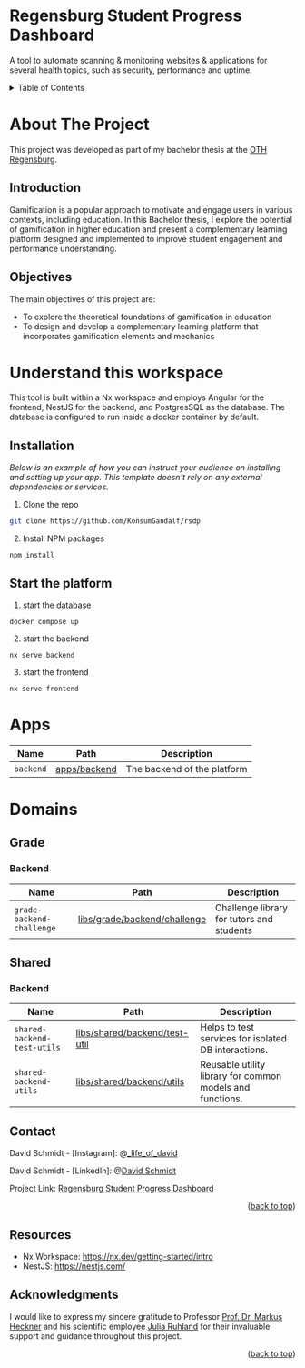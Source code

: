 # Regensburg Student Progress Dashboard

A tool to automate scanning & monitoring websites & applications for several health topics, such as security,
performance and uptime.

<!-- TABLE OF CONTENTS -->
<details>
  <summary>Table of Contents</summary>
  <ol>
    <li>
      <a href="#about-the-project">About The Project</a>
      <ul>
        <li><a href="#introduction">Introduction</a></li>
        <li><a href="#objectives">Objectives</a></li>
      </ul>
    </li>
    <li>
      <a href="#understand-this-workspace">Understand this workspace</a>
      <ul>
        <li><a href="#installation">Installation</a></li>
        <li><a href="#start-the-platform">Start the platform</a></li>
      </ul>
    </li>
    <li>
      <a href="#apps">Apps</a>
      <a href="#domains">Domains</a>
      <ul>
        <li>
            <a href="#grade">Grade</a>
            <ul>
                <li><a href="#backend">Backend</a></li>
            </ul>
        </li>
        <li>
            <a href="#Shared">Shared</a>
            <ul>
                <li><a href="#backend">Backend</a></li>
            </ul>
        </li>
      </ul>
    </li>
    <li><a href="#contact">Contact</a></li>
    <li><a href="#acknowledgments">Acknowledgments</a></li>
  </ol>
</details>

# About The Project

This project was developed as part of my bachelor thesis at the [OTH Regensburg](https://www.oth-regensburg.de/).

## Introduction

Gamification is a popular approach to motivate and engage users in various contexts,
including education. In this Bachelor thesis, I explore the potential of gamification in
higher education and present a complementary learning platform designed and implemented
to improve student engagement and performance understanding.

## Objectives

The main objectives of this project are:

-   To explore the theoretical foundations of gamification in education
-   To design and develop a complementary learning platform that incorporates gamification elements and mechanics

# Understand this workspace

This tool is built within a Nx workspace and employs Angular for the frontend,
NestJS for the backend, and PostgresSQL as the database.
The database is configured to run inside a docker container by default.

## Installation

_Below is an example of how you can instruct your audience on installing and
setting up your app. This template doesn't rely on any external dependencies or services._

1. Clone the repo

```sh
git clone https://github.com/KonsumGandalf/rsdp
```

2. Install NPM packages

```shell
npm install
```

## Start the platform

1. start the database

```shell
docker compose up
```

2. start the backend

```shell
nx serve backend
```

3. start the frontend

```shell
nx serve frontend
```

# Apps

| Name      | Path                         | Description                 |
| --------- | ---------------------------- | --------------------------- |
| `backend` | [apps/backend](apps/backend) | The backend of the platform |

# Domains

## Grade

### Backend

| Name                      | Path                                                         | Description                               |
| ------------------------- | ------------------------------------------------------------ | ----------------------------------------- |
| `grade-backend-challenge` | [libs/grade/backend/challenge](libs/grade/backend/challenge) | Challenge library for tutors and students |

## Shared

### Backend

| Name                        | Path                                                           | Description                                               |
| --------------------------- | -------------------------------------------------------------- | --------------------------------------------------------- |
| `shared-backend-test-utils` | [libs/shared/backend/test-util](libs/shared/backend/test-util) | Helps to test services for isolated DB interactions.      |
| `shared-backend-utils`      | [libs/shared/backend/utils](libs/shared/backend/utils)         | Reusable utility library for common models and functions. |

<!-- CONTACT -->

## Contact

David Schmidt - [Instagram]: @[\_life_of_david](https://www.instagram.com/_life_of_david/)

David Schmidt - [LinkedIn]: @[David Schmidt](https://www.linkedin.com/in/david-schmidt-09b69b1b6)

Project Link: [Regensburg Student Progress Dashboard](https://github.com/users/KonsumGandalf/projects/8)

<p align="right">(<a href="#top">back to top</a>)</p>

## Resources

-   Nx Workspace: https://nx.dev/getting-started/intro
-   NestJS: https://nestjs.com/

<!-- ACKNOWLEDGMENTS -->

## Acknowledgments

I would like to express my sincere gratitude to
Professor [Prof. Dr. Markus Heckner](https://www.linkedin.com/in/mheckner) and his scientific
employee [Julia Ruhland](https://www.xing.com/profile/Julia_Ruhland6) for
their invaluable support and guidance throughout this project.

<p align="right">(<a href="#top">back to top</a>)</p>
